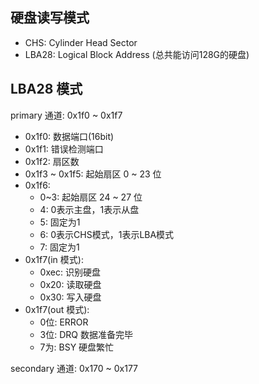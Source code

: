 ## 硬盘读写模式

- CHS: Cylinder Head Sector
- LBA28: Logical Block Address (总共能访问128G的硬盘)

## LBA28 模式

primary 通道: 0x1f0 ~ 0x1f7

- 0x1f0: 数据端口(16bit)
- 0x1f1: 错误检测端口
- 0x1f2: 扇区数
- 0x1f3 ~ 0x1f5: 起始扇区 0 ~ 23 位
- 0x1f6: 
    - 0~3: 起始扇区 24 ~ 27 位
    - 4: 0表示主盘，1表示从盘
    - 5: 固定为1
    - 6: 0表示CHS模式，1表示LBA模式
    - 7: 固定为1
- 0x1f7(in 模式):
    - 0xec: 识别硬盘
    - 0x20: 读取硬盘
    - 0x30: 写入硬盘
- 0x1f7(out 模式):
    - 0位: ERROR
    - 3位: DRQ 数据准备完毕
    - 7为: BSY 硬盘繁忙
    

secondary 通道: 0x170 ~ 0x177

